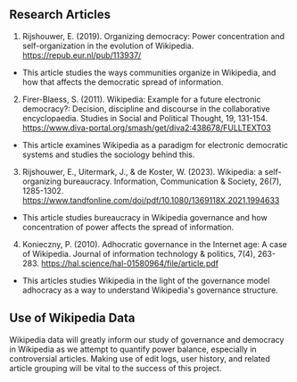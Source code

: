 ## Research Articles
1. Rijshouwer, E. (2019). Organizing democracy: Power concentration and self-organization in the evolution of Wikipedia. https://repub.eur.nl/pub/113937/
- This article studies the ways communities organize in Wikipedia, and how that affects the democratic spread of information.
2. Firer-Blaess, S. (2011). Wikipedia: Example for a future electronic democracy?: Decision, discipline and discourse in the collaborative encyclopaedia. Studies in Social and Political Thought, 19, 131-154. https://www.diva-portal.org/smash/get/diva2:438678/FULLTEXT03
- This article examines Wikipedia as a paradigm for electronic democratic systems and studies the sociology behind this.
3. Rijshouwer, E., Uitermark, J., & de Koster, W. (2023). Wikipedia: a self-organizing bureaucracy. Information, Communication & Society, 26(7), 1285-1302. https://www.tandfonline.com/doi/pdf/10.1080/1369118X.2021.1994633
- This article studies bureaucracy in Wikipedia governance and how concentration of power affects the spread of information.
4. Konieczny, P. (2010). Adhocratic governance in the Internet age: A case of Wikipedia. Journal of information technology & politics, 7(4), 263-283. https://hal.science/hal-01580964/file/article.pdf
- This articles studies Wikipedia in the light of the governance model adhocracy as a way to understand Wikipedia's governance structure.
## Use of Wikipedia Data
Wikipedia data will greatly inform our study of governance and democracy in Wikipedia as we attempt to quantify power balance, especially in controversial articles. Making use of edit logs, user history, and related article grouping will be vital to the success of this project.
